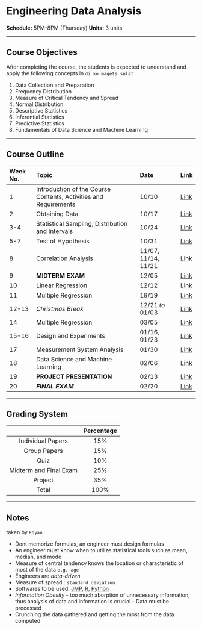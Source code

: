 # Engineering Data Analysis

**Schedule:** 5PM-8PM (Thursday)
**Units:** 3 units

- - - - - - - - - - - - - - - - - - -

## Course Objectives

After completing the course, the students is expected to understand and apply the following concepts in `di ko magets sulat` 

1. Data Collection and Preparation
2. Frequency Distribution
3. Measure of Critical Tendency and Spread
4. Normal Distribution
5. Descriptive Statistics
6. Inferential Statistics
7. Predictive Statistics
8. Fundamentals of Data Science and Machine Learning

- - - - - - - - - - - - - - - - - - -

## Course Outline

| Week No. | Topic | Date | Link |
| :-- | :-------------- | :------ | :---- |
| 1 | Introduction of the Course Contents, Activities and Requirements | 10/10 | [Link]() |
| 2 | Obtaining Data | 10/17 | [Link]() |
| 3-4 | Statistical Sampling, Distribution and Intervals | 10/24 | [Link]() |
| 5-7 | Test of Hypothesis | 10/31 | [Link]() |
| 8 | Correlation Analysis | 11/07, 11/14, 11/21 | [Link]() |
| 9 | **MIDTERM EXAM** | 12/05 | [Link]() |
| 10 | Linear Regression | 12/12 | [Link]() |
| 11 | Multiple Regression | 19/19 | [Link]() |
| 12-13 | *Christmas Break* | 12/21 *to* 01/03 | [Link]() |
| 14 | Multiple Regression | 03/05 | [Link]() |
| 15-16 | Design and Experiments | 01/16, 01/23 | [Link]() |
| 17 | Measurement System Analysis | 01/30 | [Link]() |
| 18 | Data Science and Machine Learning | 02/06 | [Link]() |
| 19 | **PROJECT PRESENTATION** | 02/13 | [Link]() |
| 20 | ***FINAL EXAM*** | 02/20 | [Link]() |

- - - - - - - - - - - - - - - - - - -

## Grading System

|                     | Percentage |
| :------------: | :-------: |
| Individual Papers | 15% |
| Group Papers | 15% |
| Quiz | 10% |
| Midterm and Final Exam | 25% |
| Project | 35% |
| Total | 100% |

- - - - - - - - - - - - - - - - - - -

## Notes
taken by `Rhyan`

- Dont memorize formulas, an engineer must design formulas
- An engineer must know when to utilize statistical tools such as mean, median, and mode
- Measure of central tendency knows the location or characteristic of most of the data `e.g. age`
- Engineers are *data-driven*
- Measure of spread : `standard deviation`
- Softwares to be used: [JMP](https://www.jmp.com/en_ph/software/data-analysis-software.html), [R](https://www.r-project.org/about.html), [Python](https://www.python.org)
- *Information Obesity* -  too much aborption of unnecessary information, thus analysis of data and information is crucial
				                  - Data must be processed
- Crunching the data gathered and getting the most from the data computed
